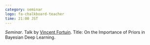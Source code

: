 ```yaml
---
category: seminar
logo: fa-chalkboard-teacher
time: 21:00 JST
---
```


*Seminar*. Talk by [Vincent Fortuin](https://fortuin.github.io/). Title: On the Importance of Priors in Bayesian Deep Learning.
